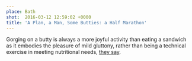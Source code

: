```yaml
---
place: Bath
shot:  2016-03-12 12:59:02 +0000
title: 'A Plan, a Man, Some Butties: a Half Marathon'
---
```


Gorging on a butty is always a more joyful activity than eating a sandwich as it embodies the pleasure of mild gluttony, rather than being a technical exercise in meeting nutritional needs, [they say](http://www.urbandictionary.com/define.php?term=butty&defid=6010121).
